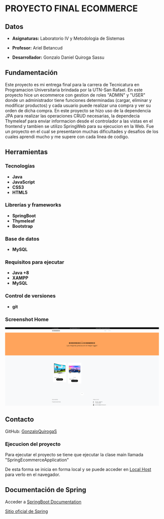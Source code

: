 # PROYECTO FINAL ECOMMERCE

## Datos

- **Asignaturas:** Laboratorio IV y Metodologia de Sistemas 

- **Profesor:** Ariel Betancud

- **Desarrollador:** Gonzalo Daniel Quiroga Sassu

## Fundamentación

Este proyecto es mi entrega final para la carrera de Tecnicatura en Programacion Universitaria brindada por la UTN-San Rafael.
En este proyecto hice un ecommerce con gestion de roles "ADMIN" y "USER" donde un administrador tiene funciones determinadas (cargar, eliminar y modificar productos) y cada usuario
puede realizar una compra y ver su orden de dicha compra.
En este proyecto se hizo uso de la dependencia JPA para realizar las operaciones CRUD necesarias, la dependecia Thymeleaf para
enviar informacion desde el controlador a las vistas en el frontend y tambien se utilizo SpringWeb para su ejecucion en la Web.
Fue un proyecto en el cual se presentaron muchas dificultades y desafios de los cuales aprendi mucho y me supere con cada linea de codigo.

## Herramientas

### Tecnologías

- **Java**
- **JavaScript**
- **CSS3**
- **HTML5**

### Librerías y frameworks

- **SpringBoot**
- **Thymeleaf**
- **Bootstrap**

### Base de datos

- **MySQL**

### Requisitos para ejecutar

- **Java +8**
- **XAMPP**
- **MySQL**

### Control de versiones

- **git**

### Screenshot Home

![Home](/images/home.png)


## Contacto

GitHub: [GonzaloQuirogaS](https://github.com/GonzaloQuirogaS)

### Ejecucion del proyecto

Para ejecutar el proyecto se tiene que ejecutar la clase main llamada "SpringEcommerceApplication"

De esta forma se inicia en forma local y se puede acceder en [Local Host](http://localhost:8080) para verlo en el navegador.



## Documentación de Spring

Acceder a [SpringBoot Documentation](https://spring.io/projects/spring-boot)

[Sitio oficial de Spring](https://spring.io/)